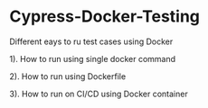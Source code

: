 # Cypress-Docker-Testing

Different eays to ru test cases using Docker

1). How to run using single docker command

2). How to run using Dockerfile

3). How to run on CI/CD using Docker container
